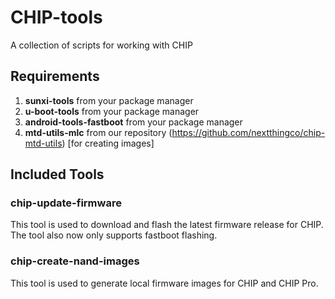 # CHIP-tools

A collection of scripts for working with CHIP

## Requirements

1. **sunxi-tools** from your package manager
1. **u-boot-tools** from your package manager
1. **android-tools-fastboot** from your package manager
1. **mtd-utils-mlc** from our repository (https://github.com/nextthingco/chip-mtd-utils) [for creating images]

## Included Tools

### chip-update-firmware

This tool is used to download and flash the latest firmware release for CHIP. The tool also now only supports fastboot flashing.

### chip-create-nand-images

This tool is used to generate local firmware images for CHIP and CHIP Pro.
